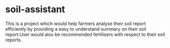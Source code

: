 # soil-assistant
This is a project which would help farmers analyse their soil report efficiently by providing a easy to understand summary on their soil report.User would also be recommended fertilisers with respect to their soil reports.
